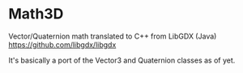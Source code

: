 # Math3D
Vector/Quaternion math translated to C++ from LibGDX (Java)
https://github.com/libgdx/libgdx

It's basically a port of the Vector3 and Quaternion classes as of yet.